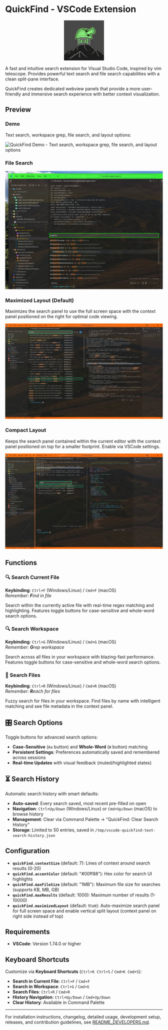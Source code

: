# QuickFind - VSCode Extension

<div align="center">
  <img src="assets/images/quickfind-logo.jpeg" alt="QuickFind Logo" width="128" height="128">
</div>

A fast and intuitive search extension for Visual Studio Code, inspired by vim telescope.
Provides powerful text search and file search capabilities with a clean split-pane interface.

QuickFind creates dedicated webview panels that provide a more user-friendly and immersive search experience with better context visualization.

## Preview

### Demo

Text search, workspace grep, file search, and layout options:

![QuickFind Demo - Text search, workspace grep, file search, and layout options](https://raw.githubusercontent.com/pseudoincorrect/vscode-quickfind/main/assets/images/quickfind-demo.gif)

### File Search

![File Search Demo - Fuzzy file search with file metadata and content preview](https://raw.githubusercontent.com/pseudoincorrect/vscode-quickfind/main/assets/images/file-search.jpeg)

### Maximized Layout (Default)

Maximizes the search panel to use the full screen space with the context panel positioned on the right for optimal code viewing.

![Maximised Layout Demo - Context panel positioned on the right for better code viewing in maximized mode](https://raw.githubusercontent.com/pseudoincorrect/vscode-quickfind/main/assets/images/maximised-layout.jpeg)

### Compact Layout

Keeps the search panel contained within the current editor with the context panel positioned on top for a smaller footprint. Enable via VSCode settings.

![Compact Layout Demo - Context panel positioned on top for a smaller footpring](https://raw.githubusercontent.com/pseudoincorrect/vscode-quickfind/main/assets/images/compact-layout.jpeg)

## Functions

### 🔍 Search Current File

**Keybinding**: `Ctrl+F` (Windows/Linux) / `Cmd+F` (macOS)  
*Remember: **F**ind in file*

Search within the currently active file with real-time regex matching and highlighting. Features toggle buttons for case-sensitive and whole-word search options.

### 🔍 Search Workspace

**Keybinding**: `Ctrl+G` (Windows/Linux) / `Cmd+G` (macOS)  
*Remember: **G**rep workspace*

Search across all files in your workspace with blazing-fast performance. Features toggle buttons for case-sensitive and whole-word search options.

### 📁 Search Files

**Keybinding**: `Ctrl+R` (Windows/Linux) / `Cmd+R` (macOS)  
*Remember: **R**each for files*

Fuzzy search for files in your workspace. Find files by name with intelligent matching and see file metadata in the context panel.

## 🎛️ Search Options

Toggle buttons for advanced search options:

- **Case-Sensitive** (`Aa` button) and **Whole-Word** (`W` button) matching
- **Persistent Settings**: Preferences automatically saved and remembered across sessions
- **Real-time Updates** with visual feedback (muted/highlighted states)

## ⏳ Search History

Automatic search history with smart defaults:

- **Auto-saved**: Every search saved, most recent pre-filled on open
- **Navigation**: `Ctrl+Up/Down` (Windows/Linux) or `Cmd+Up/Down` (macOS) to browse history
- **Management**: Clear via Command Palette → "QuickFind: Clear Search History"
- **Storage**: Limited to 50 entries, saved in `/tmp/vscode-quickfind-text-search-history.json`

## Configuration

- **`quickFind.contextSize`** (default: 7): Lines of context around search results (0-20)
- **`quickFind.accentColor`** (default: "#00ff88"): Hex color for search UI highlights
- **`quickFind.maxFileSize`** (default: "1MB"): Maximum file size for searches (supports KB, MB, GB)
- **`quickFind.maxResults`** (default: 1000): Maximum number of results (1-10000)
- **`quickFind.maximizedLayout`** (default: true): Auto-maximize search panel for full screen space and enable vertical split layout (context panel on right side instead of top)

## Requirements

- **VSCode**: Version 1.74.0 or higher

## Keyboard Shortcuts

Customize via **Keyboard Shortcuts** (`Ctrl+K Ctrl+S` / `Cmd+K Cmd+S`):

- **Search in Current File**: `Ctrl+F` / `Cmd+F`
- **Search in Workspace**: `Ctrl+G` / `Cmd+G`
- **Search Files**: `Ctrl+R` / `Cmd+R`
- **History Navigation**: `Ctrl+Up/Down` / `Cmd+Up/Down`
- **Clear History**: Available in Command Palette

---

For installation instructions, changelog, detailed usage, development setup, releases, and contribution guidelines, see [README_DEVELOPERS.md](README_DEVELOPERS.md).
